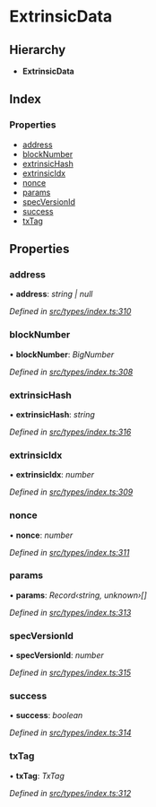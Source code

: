 # ExtrinsicData

## Hierarchy

* **ExtrinsicData**

## Index

### Properties

* [address](extrinsicdata.md#address)
* [blockNumber](extrinsicdata.md#blocknumber)
* [extrinsicHash](extrinsicdata.md#extrinsichash)
* [extrinsicIdx](extrinsicdata.md#extrinsicidx)
* [nonce](extrinsicdata.md#nonce)
* [params](extrinsicdata.md#params)
* [specVersionId](extrinsicdata.md#specversionid)
* [success](extrinsicdata.md#success)
* [txTag](extrinsicdata.md#txtag)

## Properties

### address

• **address**: _string \| null_

_Defined in_ [_src/types/index.ts:310_](https://github.com/PolymathNetwork/polymesh-sdk/blob/7362b318/src/types/index.ts#L310)

### blockNumber

• **blockNumber**: _BigNumber_

_Defined in_ [_src/types/index.ts:308_](https://github.com/PolymathNetwork/polymesh-sdk/blob/7362b318/src/types/index.ts#L308)

### extrinsicHash

• **extrinsicHash**: _string_

_Defined in_ [_src/types/index.ts:316_](https://github.com/PolymathNetwork/polymesh-sdk/blob/7362b318/src/types/index.ts#L316)

### extrinsicIdx

• **extrinsicIdx**: _number_

_Defined in_ [_src/types/index.ts:309_](https://github.com/PolymathNetwork/polymesh-sdk/blob/7362b318/src/types/index.ts#L309)

### nonce

• **nonce**: _number_

_Defined in_ [_src/types/index.ts:311_](https://github.com/PolymathNetwork/polymesh-sdk/blob/7362b318/src/types/index.ts#L311)

### params

• **params**: _Record‹string, unknown›\[\]_

_Defined in_ [_src/types/index.ts:313_](https://github.com/PolymathNetwork/polymesh-sdk/blob/7362b318/src/types/index.ts#L313)

### specVersionId

• **specVersionId**: _number_

_Defined in_ [_src/types/index.ts:315_](https://github.com/PolymathNetwork/polymesh-sdk/blob/7362b318/src/types/index.ts#L315)

### success

• **success**: _boolean_

_Defined in_ [_src/types/index.ts:314_](https://github.com/PolymathNetwork/polymesh-sdk/blob/7362b318/src/types/index.ts#L314)

### txTag

• **txTag**: _TxTag_

_Defined in_ [_src/types/index.ts:312_](https://github.com/PolymathNetwork/polymesh-sdk/blob/7362b318/src/types/index.ts#L312)

